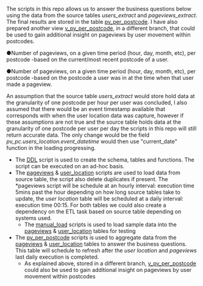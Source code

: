 The scripts in this repo allows us to answer the business questions below using the data from the source tables *users_extract* and *pageviews_extract*.
The final results are stored in the table [pv_per_postcode](https://github.com/oladimeji09/dokimi/blob/main/pv_per_postcode.sql). I have also prepared another view [v_pv_per_postcode](https://github.com/oladimeji09/dokimi/blob/v_per_postcode/v_pv_per_postcode.sql), in a different branch, that could be used to gain additional insight on pageviews by user movement within postcodes.

●Number of pageviews, on a given time period (hour, day, month, etc), per postcode -based on the current/most recent postcode of a user.

●Number of pageviews, on a given time period (hour, day, month, etc), per postcode -based on the postcode a user was in at the time when that user made a pageview.

An assumption that the source table *users_extract* would store hold data at the granularity of one postcode per hour per user was concluded, I also assumed that there would be an event timestamp available that corresponds with when the user location data was capture, however if these assumptions are not true and the source table holds data at the granularity of one postcode per user per day the scripts in this repo will still return accurate data. The only change would be the field *pv_pc.users_location.event_datetime* would then use "current_date" function in the loading progressing.

* The [DDL](https://github.com/oladimeji09/dokimi/blob/main/ddl.sql) script is used to create the schema, tables and functions. The script can be executed on an ad-hoc basis.
* The [pageviews](https://github.com/oladimeji09/dokimi/blob/main/pageviews.sql) & [user_location](https://github.com/oladimeji09/dokimi/blob/main/user_location.sql) scripts are used to load data from source table, the script also delete duplicates if present. The *pageviews script will be schedule at an hourly interval: execution time 5mins past the hour depending on how long source tables take to update, the *user location* table will be scheduled at a daily interval: execution time 00:15. For both tables we could also create a dependency on the ETL task based on source table depending on systems used.
  * The [manual_load](https://github.com/oladimeji09/dokimi/blob/main/manual_load.sql) scripts is used to load sample data into the [pageviews](https://github.com/oladimeji09/dokimi/blob/main/pageviews.sql) & [user_location](https://github.com/oladimeji09/dokimi/blob/main/user_location.sql) tables for testing
* The [pv_per_postcode](https://github.com/oladimeji09/dokimi/blob/main/pv_per_postcode.sql) scripts is used to aggregate data from the [pageviews](https://github.com/oladimeji09/dokimi/blob/main/pageviews.sql) & [user_location](https://github.com/oladimeji09/dokimi/blob/main/user_location.sql) tables to answer the business questions. This table will schedule to refresh after the *user location* and *pageviews* last daily execution is completed. 
  * As explained above, stored in a different branch, [v_pv_per_postcode](https://github.com/oladimeji09/dokimi/blob/v_per_postcode/v_pv_per_postcode.sql) could also be used to gain additional insight on pageviews by user movement within postcodes
